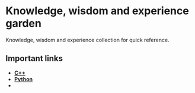 # Knowledge, wisdom and experience garden
Knowledge, wisdom and experience collection for quick reference.


## Important links
- [**C++**](./programming_languages/cpp/cpp_intro.md)
- [**Python**](./programming_languages/python/python_intro.md)
- 